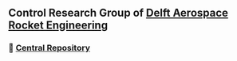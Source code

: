 ## Control Research Group of [Delft Aerospace Rocket Engineering](https://dare.tudelft.nl/)

### :european_castle: [Central Repository](https://github.com/DARE-Control-Research-Group)
